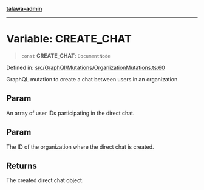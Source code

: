 [**talawa-admin**](../../../../README.md)

***

# Variable: CREATE\_CHAT

> `const` **CREATE\_CHAT**: `DocumentNode`

Defined in: [src/GraphQl/Mutations/OrganizationMutations.ts:60](https://github.com/MayankJha014/talawa-admin/blob/0dd35cc200a4ed7562fa81ab87ec9b2a6facd18b/src/GraphQl/Mutations/OrganizationMutations.ts#L60)

GraphQL mutation to create a chat between users in an organization.

## Param

An array of user IDs participating in the direct chat.

## Param

The ID of the organization where the direct chat is created.

## Returns

The created direct chat object.
